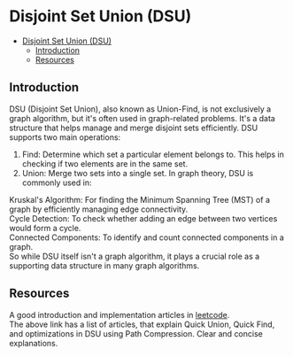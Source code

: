 # Disjoint Set Union (DSU)
- [Disjoint Set Union (DSU)](#disjoint-set-union-dsu)
  - [Introduction](#introduction)
  - [Resources](#resources)

## Introduction
DSU (Disjoint Set Union), also known as Union-Find, is not exclusively a graph algorithm, but it's often used in graph-related problems. It's a data structure that helps manage and merge disjoint sets efficiently. DSU supports two main operations:

1. Find: Determine which set a particular element belongs to. This helps in checking if two elements are in the same set.
2. Union: Merge two sets into a single set.
In graph theory, DSU is commonly used in:

Kruskal's Algorithm: For finding the Minimum Spanning Tree (MST) of a graph by efficiently managing edge connectivity.  
Cycle Detection: To check whether adding an edge between two vertices would form a cycle.  
Connected Components: To identify and count connected components in a graph.  
So while DSU itself isn't a graph algorithm, it plays a crucial role as a supporting data structure in many graph algorithms.

## Resources
A good introduction and implementation articles in [leetcode](https://leetcode.com/explore/learn/card/graph/618/disjoint-set/3881/).  
The above link has a list of articles, that explain Quick Union, Quick Find, and optimizations in DSU using Path Compression. Clear and concise explanations.